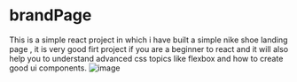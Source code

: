 # brandPage



This is a simple react project in which i have built a simple nike shoe landing page , 
it is very good firt project if you are a beginner to react and it will also help you to understand advanced css topics like flexbox and how to create good ui components.
![image](https://github.com/steve7995/brandPage/assets/98587448/37d1d9f2-1f57-4558-ac45-df88effbe157)
